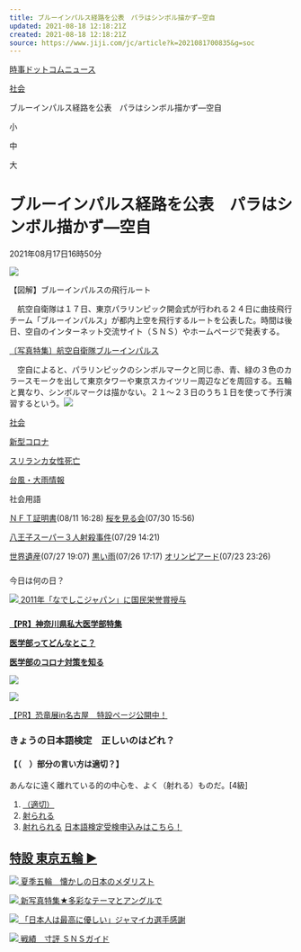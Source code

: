 ```yaml
---
title: ブルーインパルス経路を公表　パラはシンボル描かず―空自
updated: 2021-08-18 12:18:21Z
created: 2021-08-18 12:18:21Z
source: https://www.jiji.com/jc/article?k=2021081700835&g=soc
---
```


[時事ドットコムニュース](https://www.jiji.com/)
>
[社会](https://www.jiji.com/jc/c?g=soc)
>
ブルーインパルス経路を公表　パラはシンボル描かず―空自

小

中

大

# ブルーインパルス経路を公表　パラはシンボル描かず―空自

2021年08月17日16時50分

[![](https://www.jiji.com/news2/kiji_photos/202108/20210817ax16S_p.jpg)](https://www.jiji.com/jc/article?k=2021081700835&g=soc&p=20210817ax16S&rel=pv)

【図解】ブルーインパルスの飛行ルート

　航空自衛隊は１７日、東京パラリンピック開会式が行われる２４日に曲技飛行チーム「ブルーインパルス」が都内上空を飛行するルートを公表した。時間は後日、空自のインターネット交流サイト（ＳＮＳ）やホームページで発表する。

[〔写真特集〕航空自衛隊ブルーインパルス](https://www.jiji.com/jc/d4?p=bli213&d=d4_mili)

　空自によると、パラリンピックのシンボルマークと同じ赤、青、緑の３色のカラースモークを出して東京タワーや東京スカイツリー周辺などを周回する。五輪と異なり、シンボルマークは描かない。２１～２３日のうち１日を使って予行演習するという。![](https://www.jiji.com/news2/kiji_photos/square/dummy/dummy2.png)

[社会](https://www.jiji.com/jc/c?g=soc)

[新型コロナ](https://www.jiji.com/jc/c?g=cov)

[スリランカ女性死亡](https://www.jiji.com/jc/v7?id=202105nyukan)

[台風・大雨情報](https://www.jiji.com/jc/c?g=wth)

社会用語

[ＮＦＴ証明書](https://www.jiji.com/jc/article?k=2021081100797&g=tha)(08/11 16:28)
[桜を見る会](https://www.jiji.com/jc/article?k=2021073000945&g=tha)(07/30 15:56)

[八王子スーパー３人射殺事件](https://www.jiji.com/jc/article?k=2021072900707&g=tha)(07/29 14:21)

[世界遺産](https://www.jiji.com/jc/article?k=2021072701108&g=tha)(07/27 19:07)
[黒い雨](https://www.jiji.com/jc/article?k=2021072600769&g=tha)(07/26 17:17)
[オリンピアード](https://www.jiji.com/jc/article?k=2021072300809&g=tha)(07/23 23:26)

###

今日は何の日？

[![](https://www.jiji.com/news/daily_contents/08/image/120/1248385.jpg)   2011年「なでしこジャパン」に国民栄誉賞授与](https://www.jiji.com/jc/daily)

###

[**【PR】神奈川県私大医学部特集**](https://www.jiji.com/jc/ti?p=index&g=kanagawa2021)

[**医学部ってどんなとこ？**](https://www.jiji.com/jc/ti?p=index&g=kanagawa2021)

[**医学部のコロナ対策を知る**](https://www.jiji.com/jc/ti?p=situation/index&g=kanagawa2021)

[![](https://www.jiji.com/news/handmade/file/images/ichioshi-photo3/mori.jpg)](https://www.jiji.com/jc/ti?p=index&g=kanagawa2021)

 [![](https://www.jiji.com/news/handmade/file/images/yatogame/jura_jiji_com_banner_250_140.jpg)](https://www.jiji.com/jc/ti?p=jura&g=jura)

[【PR】恐竜展in名古屋　特設ページ公開中！](https://www.jiji.com/jc/ti?p=jura&g=jura)

### きょうの日本語検定　正しいのはどれ？

#### 【（　）部分の言い方は適切？】

あんなに遠く離れている的の中心を、よく（射れる）ものだ。[4級]
1. [（適切）](https://www.jiji.com/jc/e?g=e07&d=20210818&ans=1)
2. [射られる](https://www.jiji.com/jc/e?g=e07&d=20210818&ans=2)
3. [射れられる](https://www.jiji.com/jc/e?g=e07&d=20210818&ans=3)
[日本語検定受検申込みはこちら！](https://www.nihongokentei.jp/exam/)

## [特設 東京五輪 ▶](https://www.jiji.com/jc/tokyo2020)

[ ![](https://www.jiji.com/2020tokyo/images/all/ogmedalist180.jpg)  夏季五輪　懐かしの日本のメダリスト](https://www.jiji.com/jc/v?p=chronicle_OlympicSummer)

[ ![](https://www.jiji.com/2020tokyo/images/all/20210813kzn-jpp038636849.jpg)  新写真特集★多彩なテーマとアングルで](https://www.jiji.com/jc/v7?id=202107variangle)

[ ![](https://www.jiji.com/2020tokyo/images/all/210817jam-jpp038887699.jpg)  「日本人は最高に優しい」ジャマイカ選手感謝](https://www.jiji.com/jc/v7?id=202107playback)

[ ![](https://www.jiji.com/2020tokyo/images/all/210816kawaiy.jpg)  戦績　寸評 ＳＮＳガイド](https://www.jiji.com/jc/tokyo2020?s=athlete&t=oly&o=JPN)